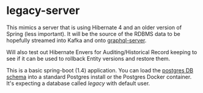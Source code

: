 # legacy-server
This mimics a server that is using Hibernate 4 and an older version of Spring (less important). It will be the source of the RDBMS data to be hopefully streamed into Kafka and onto [graphql-server](https://github.com/ultish/graphql-server).

Will also test out Hibernate Envers for Auditing/Historical Record keeping to see if it can be used to rollback Entity versions and restore them. 

This is a basic spring-boot (1.4) application. You can load the [postgres DB schema](sql/schema.sql) into a standard Postgres install or the Postgres Docker container. It's expecting a database called *legacy* with default user. 
